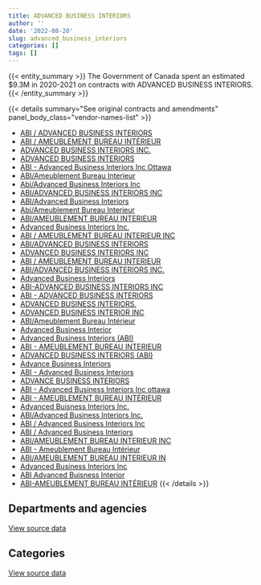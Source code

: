 ```yaml
---
title: ADVANCED BUSINESS INTERIORS
author: ''
date: '2022-08-20'
slug: advanced_business_interiors
categories: []
tags: []
---
```


<script src="/rmarkdown-libs/htmlwidgets/htmlwidgets.js"></script>
<link href="/rmarkdown-libs/datatables-css/datatables-crosstalk.css" rel="stylesheet" />
<script src="/rmarkdown-libs/datatables-binding/datatables.js"></script>
<script src="/rmarkdown-libs/jquery/jquery-3.6.0.min.js"></script>
<link href="/rmarkdown-libs/dt-core-bootstrap/css/dataTables.bootstrap.min.css" rel="stylesheet" />
<link href="/rmarkdown-libs/dt-core-bootstrap/css/dataTables.bootstrap.extra.css" rel="stylesheet" />
<script src="/rmarkdown-libs/dt-core-bootstrap/js/jquery.dataTables.min.js"></script>
<script src="/rmarkdown-libs/dt-core-bootstrap/js/dataTables.bootstrap.min.js"></script>
<link href="/rmarkdown-libs/crosstalk/css/crosstalk.min.css" rel="stylesheet" />
<script src="/rmarkdown-libs/crosstalk/js/crosstalk.min.js"></script>
<script src="/rmarkdown-libs/htmlwidgets/htmlwidgets.js"></script>
<link href="/rmarkdown-libs/datatables-css/datatables-crosstalk.css" rel="stylesheet" />
<script src="/rmarkdown-libs/datatables-binding/datatables.js"></script>
<script src="/rmarkdown-libs/jquery/jquery-3.6.0.min.js"></script>
<link href="/rmarkdown-libs/dt-core-bootstrap/css/dataTables.bootstrap.min.css" rel="stylesheet" />
<link href="/rmarkdown-libs/dt-core-bootstrap/css/dataTables.bootstrap.extra.css" rel="stylesheet" />
<script src="/rmarkdown-libs/dt-core-bootstrap/js/jquery.dataTables.min.js"></script>
<script src="/rmarkdown-libs/dt-core-bootstrap/js/dataTables.bootstrap.min.js"></script>
<link href="/rmarkdown-libs/crosstalk/css/crosstalk.min.css" rel="stylesheet" />
<script src="/rmarkdown-libs/crosstalk/js/crosstalk.min.js"></script>

{{< entity_summary >}}
The Government of Canada spent an estimated \$9.3M in 2020-2021 on contracts with ADVANCED BUSINESS INTERIORS.
{{< /entity_summary >}}

{{< details summary="See original contracts and amendments" panel_body_class="vendor-names-list" >}}
- [ABI / ADVANCED BUSINESS INTERIORS](https://search.open.canada.ca/en/ct/?sort=contract_value_f%20desc&page=1&search_text=%22ABI%20%2f%20ADVANCED%20BUSINESS%20INTERIORS%22)
- [ABI / AMEUBLEMENT BUREAU INTÉRIEUR](https://search.open.canada.ca/en/ct/?sort=contract_value_f%20desc&page=1&search_text=%22ABI%20%2f%20AMEUBLEMENT%20BUREAU%20INT%c3%89RIEUR%22)
- [ADVANCED BUSINESS INTERIORS INC.](https://search.open.canada.ca/en/ct/?sort=contract_value_f%20desc&page=1&search_text=%22ADVANCED%20BUSINESS%20INTERIORS%20INC.%22)
- [ADVANCED BUSINESS INTERIORS](https://search.open.canada.ca/en/ct/?sort=contract_value_f%20desc&page=1&search_text=%22ADVANCED%20BUSINESS%20INTERIORS%22)
- [ABI - Advanced Business Interiors Inc Ottawa](https://search.open.canada.ca/en/ct/?sort=contract_value_f%20desc&page=1&search_text=%22ABI%20-%20Advanced%20Business%20Interiors%20Inc%20Ottawa%22)
- [ABI/Ameublement Bureau Interieur](https://search.open.canada.ca/en/ct/?sort=contract_value_f%20desc&page=1&search_text=%22ABI%2fAmeublement%20Bureau%20Interieur%22)
- [Abi/Advanced Business Interiors Inc](https://search.open.canada.ca/en/ct/?sort=contract_value_f%20desc&page=1&search_text=%22Abi%2fAdvanced%20Business%20Interiors%20Inc%22)
- [ABI/ADVANCED BUSINESS INTERIORS INC](https://search.open.canada.ca/en/ct/?sort=contract_value_f%20desc&page=1&search_text=%22ABI%2fADVANCED%20BUSINESS%20INTERIORS%20INC%22)
- [ABI/Advanced Business Interiors](https://search.open.canada.ca/en/ct/?sort=contract_value_f%20desc&page=1&search_text=%22ABI%2fAdvanced%20Business%20Interiors%22)
- [Abi/Ameublement Bureau Interieur](https://search.open.canada.ca/en/ct/?sort=contract_value_f%20desc&page=1&search_text=%22Abi%2fAmeublement%20Bureau%20Interieur%22)
- [ABI/AMEUBLEMENT BUREAU INTERIEUR](https://search.open.canada.ca/en/ct/?sort=contract_value_f%20desc&page=1&search_text=%22ABI%2fAMEUBLEMENT%20BUREAU%20INTERIEUR%22)
- [Advanced Business Interiors Inc.](https://search.open.canada.ca/en/ct/?sort=contract_value_f%20desc&page=1&search_text=%22Advanced%20Business%20Interiors%20Inc.%22)
- [ABI / AMEUBLEMENT BUREAU INTERIEUR INC](https://search.open.canada.ca/en/ct/?sort=contract_value_f%20desc&page=1&search_text=%22ABI%20%2f%20AMEUBLEMENT%20BUREAU%20INTERIEUR%20INC%22)
- [ABI/ADVANCED BUSINESS INTERIORS](https://search.open.canada.ca/en/ct/?sort=contract_value_f%20desc&page=1&search_text=%22ABI%2fADVANCED%20BUSINESS%20INTERIORS%22)
- [ADVANCED BUSINESS INTERIORS INC](https://search.open.canada.ca/en/ct/?sort=contract_value_f%20desc&page=1&search_text=%22ADVANCED%20BUSINESS%20INTERIORS%20INC%22)
- [ABI / AMEUBLEMENT BUREAU INTERIEUR](https://search.open.canada.ca/en/ct/?sort=contract_value_f%20desc&page=1&search_text=%22ABI%20%2f%20AMEUBLEMENT%20BUREAU%20INTERIEUR%22)
- [ABI/ADVANCED BUSINESS INTERIORS INC.](https://search.open.canada.ca/en/ct/?sort=contract_value_f%20desc&page=1&search_text=%22ABI%2fADVANCED%20BUSINESS%20INTERIORS%20INC.%22)
- [Advanced Business Interiors](https://search.open.canada.ca/en/ct/?sort=contract_value_f%20desc&page=1&search_text=%22Advanced%20Business%20Interiors%22)
- [ABI-ADVANCED BUSINESS INTERIORS INC](https://search.open.canada.ca/en/ct/?sort=contract_value_f%20desc&page=1&search_text=%22ABI-ADVANCED%20BUSINESS%20INTERIORS%20INC%22)
- [ABI - ADVANCED BUSINESS INTERIORS](https://search.open.canada.ca/en/ct/?sort=contract_value_f%20desc&page=1&search_text=%22ABI%20-%20ADVANCED%20BUSINESS%20INTERIORS%22)
- [ADVANCED BUSINESS INTERIORS.](https://search.open.canada.ca/en/ct/?sort=contract_value_f%20desc&page=1&search_text=%22ADVANCED%20BUSINESS%20INTERIORS.%22)
- [ADVANCED BUSINESS INTERIOR INC](https://search.open.canada.ca/en/ct/?sort=contract_value_f%20desc&page=1&search_text=%22ADVANCED%20BUSINESS%20INTERIOR%20INC%22)
- [ABI/Ameublement Bureau Intérieur](https://search.open.canada.ca/en/ct/?sort=contract_value_f%20desc&page=1&search_text=%22ABI%2fAmeublement%20Bureau%20Int%c3%a9rieur%22)
- [Advanced Business Interior](https://search.open.canada.ca/en/ct/?sort=contract_value_f%20desc&page=1&search_text=%22Advanced%20Business%20Interior%22)
- [Advanced Business Interiors (ABI)](https://search.open.canada.ca/en/ct/?sort=contract_value_f%20desc&page=1&search_text=%22Advanced%20Business%20Interiors%20%28ABI%29%22)
- [ABI - AMEUBLEMENT BUREAU INTERIEUR](https://search.open.canada.ca/en/ct/?sort=contract_value_f%20desc&page=1&search_text=%22ABI%20-%20AMEUBLEMENT%20BUREAU%20INTERIEUR%22)
- [ADVANCED BUSINESS INTERIORS (ABI)](https://search.open.canada.ca/en/ct/?sort=contract_value_f%20desc&page=1&search_text=%22ADVANCED%20BUSINESS%20INTERIORS%20%28ABI%29%22)
- [Advance Business Interiors](https://search.open.canada.ca/en/ct/?sort=contract_value_f%20desc&page=1&search_text=%22Advance%20Business%20Interiors%22)
- [ABI - Advanced Business Interiors](https://search.open.canada.ca/en/ct/?sort=contract_value_f%20desc&page=1&search_text=%22ABI%20-%20Advanced%20Business%20Interiors%22)
- [ADVANCE BUSINESS INTERIORS](https://search.open.canada.ca/en/ct/?sort=contract_value_f%20desc&page=1&search_text=%22ADVANCE%20BUSINESS%20INTERIORS%22)
- [ABI - Advanced Business Interiors Inc ottawa](https://search.open.canada.ca/en/ct/?sort=contract_value_f%20desc&page=1&search_text=%22ABI%20-%20Advanced%20Business%20Interiors%20Inc%20ottawa%22)
- [ABI - AMEUBLEMENT BUREAU INTÉRIEUR](https://search.open.canada.ca/en/ct/?sort=contract_value_f%20desc&page=1&search_text=%22ABI%20-%20AMEUBLEMENT%20BUREAU%20INT%c3%89RIEUR%22)
- [Advanced Buisness Interiors Inc.](https://search.open.canada.ca/en/ct/?sort=contract_value_f%20desc&page=1&search_text=%22Advanced%20Buisness%20Interiors%20Inc.%22)
- [ABI/Advanced Business Interiors Inc.](https://search.open.canada.ca/en/ct/?sort=contract_value_f%20desc&page=1&search_text=%22ABI%2fAdvanced%20Business%20Interiors%20Inc.%22)
- [ABI / Advanced Business Interiors Inc](https://search.open.canada.ca/en/ct/?sort=contract_value_f%20desc&page=1&search_text=%22ABI%20%2f%20Advanced%20Business%20Interiors%20Inc%22)
- [ABI / Advanced Business Interiors](https://search.open.canada.ca/en/ct/?sort=contract_value_f%20desc&page=1&search_text=%22ABI%20%2f%20Advanced%20Business%20Interiors%22)
- [ABI/AMEUBLEMENT BUREAU INTERIEUR INC](https://search.open.canada.ca/en/ct/?sort=contract_value_f%20desc&page=1&search_text=%22ABI%2fAMEUBLEMENT%20BUREAU%20INTERIEUR%20INC%22)
- [ABI - Ameublement Bureau Intérieur](https://search.open.canada.ca/en/ct/?sort=contract_value_f%20desc&page=1&search_text=%22ABI%20-%20Ameublement%20Bureau%20Int%c3%a9rieur%22)
- [ABI/AMEUBLEMENT BUREAU INTERIEUR IN](https://search.open.canada.ca/en/ct/?sort=contract_value_f%20desc&page=1&search_text=%22ABI%2fAMEUBLEMENT%20BUREAU%20INTERIEUR%20IN%22)
- [Advanced Business Interiors Inc](https://search.open.canada.ca/en/ct/?sort=contract_value_f%20desc&page=1&search_text=%22Advanced%20Business%20Interiors%20Inc%22)
- [ABI Advanced Buisness Interior](https://search.open.canada.ca/en/ct/?sort=contract_value_f%20desc&page=1&search_text=%22ABI%20Advanced%20Buisness%20Interior%22)
- [ABI-AMEUBLEMENT BUREAU INTÉRIEUR](https://search.open.canada.ca/en/ct/?sort=contract_value_f%20desc&page=1&search_text=%22ABI-AMEUBLEMENT%20BUREAU%20INT%c3%89RIEUR%22)
{{< /details >}}

## Departments and agencies

<div id="htmlwidget-1" style="width:100%;height:auto;" class="datatables html-widget"></div>
<script type="application/json" data-for="htmlwidget-1">{"x":{"style":"bootstrap","filter":"none","vertical":false,"data":[["<a href=\"/departments/aafc-aac/\">Agriculture and Agri-Food Canada<\/a>","<a href=\"/departments/aandc-aadnc/\">Crown-Indigenous Relations and Northern Affairs Canada<\/a>","<a href=\"/departments/atssc-scdata/\">Administrative Tribunals Support Service of Canada<\/a>","<a href=\"/departments/cannor/\">Canadian Northern Economic Development Agency<\/a>","<a href=\"/departments/cas-satj/\">Courts Administration Service<\/a>","<a href=\"/departments/cbsa-asfc/\">Canada Border Services Agency<\/a>","<a href=\"/departments/ced-dec/\">Canada Economic Development for Quebec Regions<\/a>","<a href=\"/departments/cfia-acia/\">Canadian Food Inspection Agency<\/a>","<a href=\"/departments/cic/\">Immigration, Refugees and Citizenship Canada<\/a>","<a href=\"/departments/cihr-irsc/\">Canadian Institutes of Health Research<\/a>","<a href=\"/departments/cnsc-ccsn/\">Canadian Nuclear Safety Commission<\/a>","<a href=\"/departments/cra-arc/\">Canada Revenue Agency<\/a>","<a href=\"/departments/crtc/\">Canadian Radio-television and Telecommunications Commission<\/a>","<a href=\"/departments/csps-efpc/\">Canada School of Public Service<\/a>","<a href=\"/departments/cta-otc/\">Canadian Transportation Agency<\/a>","<a href=\"/departments/dfatd-maecd/\">Global Affairs Canada<\/a>","<a href=\"/departments/dfo-mpo/\">Fisheries and Oceans Canada<\/a>","<a href=\"/departments/dnd-mdn/\">National Defence<\/a>","<a href=\"/departments/ec/\">Environment and Climate Change Canada<\/a>","<a href=\"/departments/elections/\">Elections Canada<\/a>","<a href=\"/departments/esdc-edsc/\">Employment and Social Development Canada<\/a>","<a href=\"/departments/fcac-acfc/\">Financial Consumer Agency of Canada<\/a>","<a href=\"/departments/feddevontario/\">Federal Economic Development Agency for Southern Ontario<\/a>","<a href=\"/departments/fin/\">Department of Finance Canada<\/a>","<a href=\"/departments/fja-cmf/\">Office of the Commissioner for Federal Judicial Affairs Canada<\/a>","<a href=\"/departments/hc-sc/\">Health Canada<\/a>","<a href=\"/departments/ic/\">Innovation, Science and Economic Development Canada<\/a>","<a href=\"/departments/infc/\">Infrastructure Canada<\/a>","<a href=\"/departments/irb-cisr/\">Immigration and Refugee Board of Canada<\/a>","<a href=\"/departments/isc-sac/\">Indigenous Services Canada<\/a>","<a href=\"/departments/jus/\">Department of Justice Canada<\/a>","<a href=\"/departments/lac-bac/\">Library and Archives Canada<\/a>","<a href=\"/departments/mgerc-ceegm/\">Military Grievances External Review Committee<\/a>","<a href=\"/departments/nfb-onf/\">National Film Board<\/a>","<a href=\"/departments/nrc-cnrc/\">National Research Council Canada<\/a>","<a href=\"/departments/nrcan-rncan/\">Natural Resources Canada<\/a>","<a href=\"/departments/nserc-crsng/\">Natural Sciences and Engineering Research Council of Canada<\/a>","<a href=\"/departments/oag-bvg/\">Office of the Auditor General of Canada<\/a>","<a href=\"/departments/oci-bec/\">The Correctional Investigator Canada<\/a>","<a href=\"/departments/ocl-cal/\">Office of the Commissioner of Lobbying of Canada<\/a>","<a href=\"/departments/ocol-clo/\">Office of the Commissioner of Official Languages<\/a>","<a href=\"/departments/oic-ci/\">Office of the Information Commissioner of Canada<\/a>","<a href=\"/departments/opc-cpvp/\">Office of the Privacy Commissioner of Canada<\/a>","<a href=\"/departments/osfi-bsif/\">Office of the Superintendent of Financial Institutions Canada<\/a>","<a href=\"/departments/pbc-clcc/\">Parole Board of Canada<\/a>","<a href=\"/departments/pc/\">Parks Canada<\/a>","<a href=\"/departments/pch/\">Canadian Heritage<\/a>","<a href=\"/departments/pco-bcp/\">Privy Council Office<\/a>","<a href=\"/departments/ppsc-sppc/\">Public Prosecution Service of Canada<\/a>","<a href=\"/departments/ps-sp/\">Public Safety Canada<\/a>","<a href=\"/departments/pwgsc-tpsgc/\">Public Services and Procurement Canada<\/a>","<a href=\"/departments/rcmp-grc/\">Royal Canadian Mounted Police<\/a>","<a href=\"/departments/ssc-spc/\">Shared Services Canada<\/a>","<a href=\"/departments/sshrc-crsh/\">Social Sciences and Humanities Research Council of Canada<\/a>","<a href=\"/departments/statcan/\">Statistics Canada<\/a>","<a href=\"/departments/swc-cfc/\">Status of Women Canada<\/a>","<a href=\"/departments/tbs-sct/\">Treasury Board of Canada Secretariat<\/a>","<a href=\"/departments/tc/\">Transport Canada<\/a>","<a href=\"/departments/wage/\">Department for Women and Gender Equality<\/a>","<a href=\"/departments/wd-deo/\">Western Economic Diversification Canada<\/a>"],[20317.4,null,128164.41,null,null,231624.78,24892.09,125465.36,1171385.03,98516,12023.2,79782.49,96515.24,107537.88,39208.34,437906.56,null,55108.49,17163.67,null,1988899.32,50985.27,null,32856.59,null,147651.47,558244.92,15734.21,null,null,343765.76,null,11435.6,37140,241394.28,1039683.79,null,22600,null,null,null,43049.86,51232.97,282076.95,24997.86,56047.18,24341.53,32028.47,50384.72,null,3128382.15,173163.55,170270.06,null,939728.92,25975.42,14758.93,314896.86,null,null],[18090.39,36531.06,320641.56,24973,106597.22,null,null,18393.52,720284.18,null,51395.18,21520.38,null,126616.41,348978.99,84346.2,136318.03,46324.88,null,null,166114.44,112425.96,null,87304.96,null,455162.16,428432.03,30940.35,null,36531.06,117076.53,81006.91,10879.64,null,403078,338069.63,29624.21,76789.16,null,17810.48,null,null,87043.99,290011.26,24553.48,null,93720.6,201865.22,null,null,5776773.64,110805.28,548802.19,16695.65,139815.94,17844.12,null,162895.31,null,null],[210289.09,null,6448.07,22571.1,null,null,null,19623.2,211452.67,null,25953.64,117147.95,26984.31,32832.37,null,257609.6,19901,11176.14,104506.28,93160.68,179291.88,40561.82,17819.54,50712.14,38948.84,196319.09,437669.59,399262.32,141318.13,null,222811.63,null,176.25,14574.26,590435.52,96958.16,8164.35,21045.12,24777.56,null,null,null,30536.85,541033.25,50262.4,null,110280.6,70203.72,null,null,9472141.14,225791.43,372632.31,65741.59,54680.41,null,null,798025.84,14169.06,31486.81],[null,null,null,22474.36,22164.99,null,null,null,172918.97,null,145190.99,64119.76,null,18823.31,null,227947.8,null,31297.12,null,null,613672.67,null,15962.38,83609.27,22310.27,515498.09,142308.47,806507.88,null,117375.89,121708.78,null,12866.45,null,109067.94,null,null,49057.68,null,null,22530.5,null,null,25231.39,null,null,34196.95,null,41568.87,11435.6,3922855.06,231741.54,1219755.57,null,null,null,null,463513.11,null,null]],"container":"<table class=\"table table-striped table-hover row-border order-column display\">\n  <thead>\n    <tr>\n      <th>Department<\/th>\n      <th>2017-2018<\/th>\n      <th>2018-2019<\/th>\n      <th>2019-2020<\/th>\n      <th>2020-2021<\/th>\n    <\/tr>\n  <\/thead>\n<\/table>","options":{"order":[[4,"desc"]],"pageLength":10,"autoWidth":true,"columnDefs":[{"targets":1,"render":"function(data, type, row, meta) {\n    return type !== 'display' ? data : DTWidget.formatCurrency(data, \"$\", 2, 3, \",\", \".\", true, null);\n  }"},{"targets":2,"render":"function(data, type, row, meta) {\n    return type !== 'display' ? data : DTWidget.formatCurrency(data, \"$\", 2, 3, \",\", \".\", true, null);\n  }"},{"targets":3,"render":"function(data, type, row, meta) {\n    return type !== 'display' ? data : DTWidget.formatCurrency(data, \"$\", 2, 3, \",\", \".\", true, null);\n  }"},{"targets":4,"render":"function(data, type, row, meta) {\n    return type !== 'display' ? data : DTWidget.formatCurrency(data, \"$\", 2, 3, \",\", \".\", true, null);\n  }"},{"width":"16%","targets":[1,2,3,4]},{"className":"dt-right","targets":[1,2,3,4]}],"orderClasses":false}},"evals":["options.columnDefs.0.render","options.columnDefs.1.render","options.columnDefs.2.render","options.columnDefs.3.render"],"jsHooks":[]}</script>
<p class="text-right">
<a href="https://github.com/GoC-Spending/contracts-data/tree/main/data/out/vendors/advanced_business_interiors/summary_by_fiscal_year_by_department.csv" class="source-data-link btn btn-link">View source data</a>
</p>

## Categories

<div id="htmlwidget-2" style="width:100%;height:auto;" class="datatables html-widget"></div>
<script type="application/json" data-for="htmlwidget-2">{"x":{"style":"bootstrap","filter":"none","vertical":false,"data":[["<a href=\"/categories/1_facilities_and_construction/\">Facilities and construction<\/a>","<a href=\"/categories/10_office_management/\">Office management<\/a>","<a href=\"/categories/2_professional_services/\">Professional services<\/a>","<a href=\"/categories/3_information_technology/\">Information technology<\/a>","<a href=\"/categories/5_transportation_and_logistics/\">Transportation and logistics<\/a>","<a href=\"/categories/6_industrial_products_and_services/\">Industrial products and services<\/a>","<a href=\"/categories/8_security_and_protection/\">Security and protection<\/a>"],[212178.41,11071632.33,50910.11,12023.2,null,1120593.53,null],[493267.63,8021972.92,413840.27,17810.48,null,2976191.9,null],[1789095.79,11981253.29,3058.66,null,null,1704079.96,null],[230928.65,8474491.46,null,21597.18,10922.63,453084.63,96687.11]],"container":"<table class=\"table table-striped table-hover row-border order-column display\">\n  <thead>\n    <tr>\n      <th>Category<\/th>\n      <th>2017-2018<\/th>\n      <th>2018-2019<\/th>\n      <th>2019-2020<\/th>\n      <th>2020-2021<\/th>\n    <\/tr>\n  <\/thead>\n<\/table>","options":{"order":[[4,"desc"]],"dom":"t","pageLength":30,"autoWidth":true,"columnDefs":[{"targets":1,"render":"function(data, type, row, meta) {\n    return type !== 'display' ? data : DTWidget.formatCurrency(data, \"$\", 2, 3, \",\", \".\", true, null);\n  }"},{"targets":2,"render":"function(data, type, row, meta) {\n    return type !== 'display' ? data : DTWidget.formatCurrency(data, \"$\", 2, 3, \",\", \".\", true, null);\n  }"},{"targets":3,"render":"function(data, type, row, meta) {\n    return type !== 'display' ? data : DTWidget.formatCurrency(data, \"$\", 2, 3, \",\", \".\", true, null);\n  }"},{"targets":4,"render":"function(data, type, row, meta) {\n    return type !== 'display' ? data : DTWidget.formatCurrency(data, \"$\", 2, 3, \",\", \".\", true, null);\n  }"},{"width":"16%","targets":[1,2,3,4]},{"className":"dt-right","targets":[1,2,3,4]}],"orderClasses":false,"lengthMenu":[10,25,30,50,100]}},"evals":["options.columnDefs.0.render","options.columnDefs.1.render","options.columnDefs.2.render","options.columnDefs.3.render"],"jsHooks":[]}</script>
<p class="text-right">
<a href="https://github.com/GoC-Spending/contracts-data/tree/main/data/out/vendors/advanced_business_interiors/summary_by_fiscal_year_by_category.csv" class="source-data-link btn btn-link">View source data</a>
</p>
